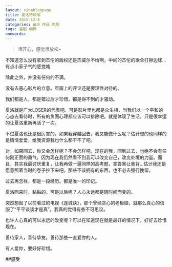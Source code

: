 ```yaml
---
layout: sinablogpage
title: 夏洛特烦恼
date: 2015-12-8
categories: WLR 作品 电影
tags: 喜剧 幽默
onewords: 
---
```

> 很开心，感觉很放松~

不知道怎么没有拿到杰伦的版权还是杰威尔不给啊，中间的杰伦的歌全打擦边球...有点小家子气的感觉咯

除此之外，并没有任何的不满。

没有去恶心影片的立意。豆瓣上的评论还是要理性对待的。

我们都是人，都是错过后才珍惜，都是得不到的才骚动。

夏洛就是广大LOSER的代表吧。可是影片里也都是众生相，当我们以一个平和的心态去看待时，所有的负面心理都应该可以排除吧。就是体现了生活，只是很幸运的让夏洛重新再活了一次。

不过夏洛也还是很厉害的，如果我穿越回去，我又能做什么呢？估计想的也同样的是情情爱爱，给我资源我也什么都干不了吧。

对，如果回去，你又会怎样呢？不会怎样吧，现在的我，回到过去，也绝不会有任何刚正面的勇气。因为现在我仍然看不到我可以改变自己，改变处境的力量。而且，其实我最讨厌重复，让我再做一遍同样的高考题，拿答案让我背...估计我还是愿意照着当时的卷子抄下来吧。那些不该拥有的东西，也不必去强行挽留。

过去再怎样，都是一段经历。都是唯一的印记。

夏洛回来时，黏黏的。可是以后呢？人心永远都是随时间而变的。

突然想起了以前看过的电视《连城诀》，那个曾经贪心的老板娘，就那么真心的信服了“平平谈谈才是真”，我真的觉得有些不可思议。

也许人心真的可以永远的改变呢？可以在知道现在就是最好的情况下，好好去珍惜现在。

善待家人，善待挚友。善待那些一直爱你的人。

有人爱你，要好好珍惜。


##感受

